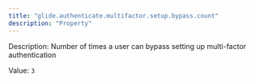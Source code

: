 ```yaml
---
title: "glide.authenticate.multifactor.setup.bypass.count"
description: "Property"
---
```


Description: Number of times a user can bypass setting up multi-factor
			authentication 

Value: `3`